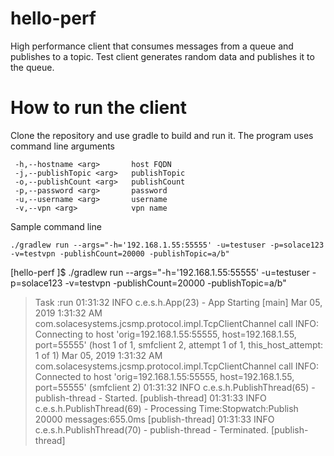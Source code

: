 # hello-perf
High performance client that consumes messages from a queue and publishes to a topic.
Test client generates random data and publishes it to the queue.

# How to run the client
Clone the repository and use gradle to build and run it.
The program uses command line arguments

````usage: App
 -h,--hostname <arg>       host FQDN
 -j,--publishTopic <arg>   publishTopic
 -o,--publishCount <arg>   publishCount
 -p,--password <arg>       password
 -u,--username <arg>       username
 -v,--vpn <arg>            vpn name
 ````
 
 Sample command line
 ````
 ./gradlew run --args="-h='192.168.1.55:55555' -u=testuser -p=solace123 -v=testvpn -publishCount=20000 -publishTopic=a/b"
 ````
 [hello-perf ]$ ./gradlew run --args="-h='192.168.1.55:55555' -u=testuser -p=solace123 -v=testvpn -publishCount=20000 -publishTopic=a/b"

> Task :run
01:31:32 INFO  c.e.s.h.App(23) - App Starting [main]
Mar 05, 2019 1:31:32 AM com.solacesystems.jcsmp.protocol.impl.TcpClientChannel call
INFO: Connecting to host 'orig=192.168.1.55:55555, host=192.168.1.55, port=55555' (host 1 of 1, smfclient 2, attempt 1 of 1, this_host_attempt: 1 of 1)
Mar 05, 2019 1:31:32 AM com.solacesystems.jcsmp.protocol.impl.TcpClientChannel call
INFO: Connected to host 'orig=192.168.1.55:55555, host=192.168.1.55, port=55555' (smfclient 2)
01:31:32 INFO  c.e.s.h.PublishThread(65) - publish-thread - Started. [publish-thread]
01:31:33 INFO  c.e.s.h.PublishThread(69) - Processing Time:Stopwatch:Publish 20000 messages:655.0ms [publish-thread]
01:31:33 INFO  c.e.s.h.PublishThread(70) - publish-thread - Terminated. [publish-thread]

